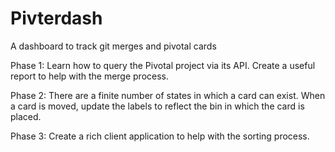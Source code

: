 # Pivterdash

A dashboard to track git merges and pivotal cards

Phase 1: Learn how to query the Pivotal project via its API. Create a
useful report to help with the merge process.

Phase 2: There are a finite number of states in which a card can exist. When 
a card is moved, update the labels to reflect the bin in which the card
is placed.

Phase 3: Create a rich client application to help with the sorting
process.
